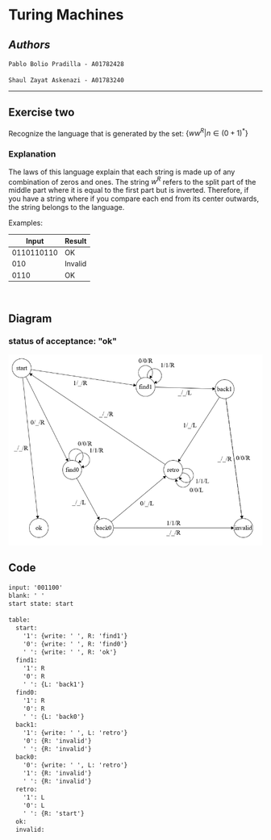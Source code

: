 # **Turing Machines**
## *Authors*
    Pablo Bolio Pradilla - A01782428

    Shaul Zayat Askenazi - A01783240

<hr>

## Exercise two
Recognize the language that is generated by the set: $\lbrace ww^R \vert n \in (0+1)^*\rbrace$

### Explanation
The laws of this language explain that each string is made up of any combination of zeros and ones. The string $w^R$ refers to the split part of the middle part where it is equal to the first part but is inverted. Therefore, if you have a string where if you compare each end from its center outwards, the string belongs to the language.

Examples:

| Input       | Result      |
| ----------- | ----------- |
| 0110110110  | OK          |
| 010         | Invalid     |
| 0110        | OK          |

<br>


## Diagram
### status of acceptance: "ok"
<img src="./ExerciseTwo_diagram.png" alt="StateMachine">

## Code
```
input: '001100'
blank: ' '
start state: start

table:
  start:
    '1': {write: ' ', R: 'find1'}
    '0': {write: ' ', R: 'find0'}
    ' ': {write: ' ', R: 'ok'}
  find1:
    '1': R
    '0': R
    ' ': {L: 'back1'}
  find0:
    '1': R
    '0': R
    ' ': {L: 'back0'}
  back1:
    '1': {write: ' ', L: 'retro'} 
    '0': {R: 'invalid'}
    ' ': {R: 'invalid'}
  back0:
    '0': {write: ' ', L: 'retro'} 
    '1': {R: 'invalid'}
    ' ': {R: 'invalid'}
  retro:
    '1': L
    '0': L
    ' ': {R: 'start'}
  ok:
  invalid:
```